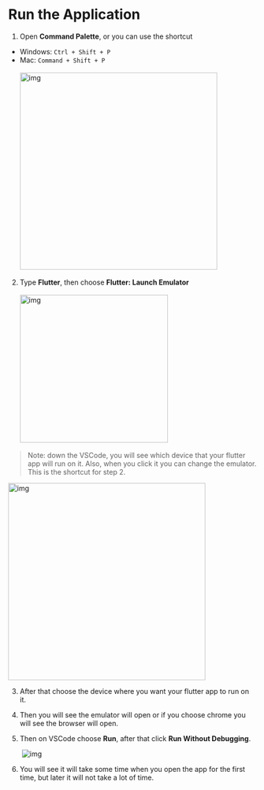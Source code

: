 # Run the Application



1. Open **Command Palette**, or you can use the shortcut

- Windows: `Ctrl + Shift + P`     
- Mac: `Command + Shift + P`
</br></br>
   <img src="https://lh5.googleusercontent.com/VwZI0144QyrgOwuK49U4x39gfwJOiq3baOIk6YYc_HdRbw188vSBxFZSB0bgYUp5NjxMEXxJ3MiyuQAEln_gphbDJ6TptwB7dDvNzCzp0gxVwBL4P3QQntgDbzm3p2x6m04siP-T" alt="img" width="400" />






2. Type **Flutter**, then choose **Flutter: Launch Emulator** </br></br>
   <img src="https://lh5.googleusercontent.com/esJ6MvWphdwblWgqDcSICHopKG5BGHOo4BCFxPZB3K05dNM3OwywgF7ygTxep2FPwd8F9E-3R2RJ4AfQz0bzTt4y0Jtxtd3lxfpQAQa52iR6vBcB3EGYch48Gx4IcAJICQvoRL5j" alt="img" width="300" />
   ​								

> Note: down the VSCode, you will see which device that your flutter app will run on it. Also, when you click it you can change the emulator. This is the shortcut for step 2.

<img src="https://lh3.googleusercontent.com/Pjuu1D3OuoOn2qOO3m3doveNFi5wNVPRDkhyhaDdiCAkgUXd8H7zU7w7wgSmfkv7plwGbtLvDi2TxBrtsZrcBt8QiipvWEpsz_z_zQyCI9fER3bVmXO9ds40ssNAlIFktCwRmybA" alt="img" width="400" />









3. After that choose the device where you want your flutter app to run on it.

4. Then you will see the emulator will open or if you choose chrome you will see the browser will open.

5. Then on VSCode choose **Run**, after that click **Run Without Debugging**.

   ​								![img](https://lh5.googleusercontent.com/WZxI-kOAcFg-zAco0UaTPVaIo3XXKv5SFxn3Ugc2o1hLsi38vY1THzfPwEuy_Tls28SjOokF-fee-i-IJbe29vXIUAgDsImTbgoxGH4NQ9fpp05IpDrCdgqjK3G3yQ7dXQo_ATfE)



6. You will see it will take some time when you open the app for the first time, but later it will not take a lot of time.























